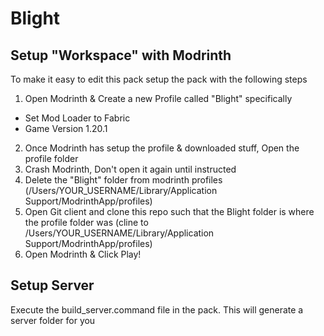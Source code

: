# Blight

## Setup "Workspace" with Modrinth
To make it easy to edit this pack setup the pack with the following steps
1. Open Modrinth & Create a new Profile called "Blight" specifically
  * Set Mod Loader to Fabric
  * Game Version 1.20.1
2. Once Modrinth has setup the profile & downloaded stuff, Open the profile folder
3. Crash Modrinth, Don't open it again until instructed
4. Delete the "Blight" folder from modrinth profiles (/Users/YOUR_USERNAME/Library/Application Support/ModrinthApp/profiles)
4. Open Git client and clone this repo such that the Blight folder is where the profile folder was (cline to /Users/YOUR_USERNAME/Library/Application Support/ModrinthApp/profiles)
5. Open Modrinth & Click Play!

## Setup Server
Execute the build_server.command file in the pack. This will generate a server folder for you
